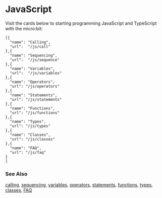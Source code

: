 # JavaScript

Visit the cards below to starting programming JavaScript and TypeScript with the micro:bit:

```codecard
[{
  "name": "Calling",
  "url":  "/js/call"
},{
  "name": "Sequencing",
  "url":  "/js/sequence"
},{
  "name": "Variables",
  "url":  "/js/variables"
},{
  "name": "Operators",
  "url": "/js/operators"
},{
  "name": "Statements",
  "url": "/js/statements"
},{
  "name": "Functions",
  "url": "/js/functions"
},{
  "name": "Types",
  "url": "/js/types"
},{
  "name": "Classes",
  "url": "/js/classes"
},{
  "name": "FAQ",
  "url": "/js/faq"
}
]

```

### See Also

[calling](/js/call), [sequencing](/js/sequence), [variables](/js/variables), [operators](/js/operators), [statements](/js/statements), [functions](/js/functions), 
[types](/js/types), [classes](/js/classes), [FAQ](/js/faq)